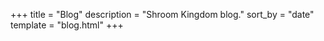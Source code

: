 +++
title = "Blog"
description = "Shroom Kingdom blog."
sort_by = "date"
template = "blog.html"
+++

